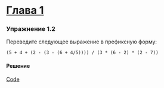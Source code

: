 # [Глава 1](../index.md#Глава-1-Построение-абстракций-с-помощью-процедур)

### Упражнение 1.2
Переведите следующее выражение в префиксную форму:

`(5 + 4 + (2 - (3 - (6 + 4/5)))) / (3 * (6 - 2) * (2 - 7))`

#### Решение
[Code](../../src/sicp/chapter01/1_01.rkt)
